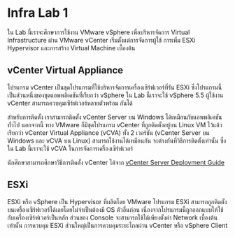# Infra Lab 1

ใน Lab นี้เราจะศึกษาการใช้งาน VMware vSphere เพื่อบริหารจัดการ Virtual Infrastructure ผ่าน VMware vCenter เริ่มตั้งแต่การจัดการผู้ใช้ การเพิ่ม ESXi Hypervisor และการสร้าง Virtual Machine เบื้องต้น

## vCenter Virtual Appliance
โปรแกรม vCenter เป็นชุดโปรแกรมที่ใช้บริหารจัดการเครื่องเซิร์ฟเวอร์ที่รัน ESXi ซึ่งโปรแกรมนี้เป็นส่วนหนึ่งของชุดแอพพลิเคชันที่เรียกว่า vSphere ใน Lab นี้เราจะใช้ vSphere 5.5 ผู้ใช้งาน vCenter สามารถควบคุมเซิร์ฟเวอร์หลายตัวพร้อม กันได้

สำหรับการติดตั้ง เราสามารถติดตั้ง vCenter Server บน Windows ได้เหมือนกับแอพพลิเคชันทั่วไป นอกจากนี้ ทาง VMware ก็มีชุดโปรแกรม vCenter ที่ถูกติดตั้งอยู่บน Linux VM ไว้แล้ว เรียกว่า vCenter Virtual Appliance (vCVA) ทั้ง 2 เวอร์ชัน (vCenter Server บน Windows และ vCVA บน Linux) สามารถใช้งานได้เหมือนกัน จะต่างกันที่วิธีการติดตั้งเท่านั้น ซึ่งใน Lab นี้เราจะใช้ vCVA ในการจัดการเครื่องเซิร์ฟเวอร์

นักศึกษาสามารถศึกษาวิธีการติดตั้ง vCenter ได้จาก
[vCenter Server Deployment Guide](http://www.vmware.com/files/pdf/vcenter/VMware-vCenter-Server-5.5-Technical-Whitepaper.pdf)

## ESXi
ESXi หรือ vSphere เป็น Hypervisor ที่ผลิตโดย VMware โปรแกรม ESXi สามารถถูกติดตั้งบนเครื่องเซิร์ฟเวอร์ได้เลยโดยไม่จำเป็นต้องมี OS ตัวอื่นก่อน เนื่องจากโปรแกรมนี้ถูกออกแบบให้ใช้กับเครื่องเซิร์ฟเวอร์เป็นหลัก ส่วนของ Console จะสามารถใช้ได้เพียงตั้งค่า Network เบื้องต้นเท่านั้น การควบคุม ESXi ส่วนใหญ่เป็นการควบคุมระยะไกลผ่าน vCenter หรือ vSphere Client
